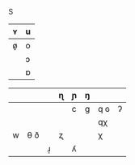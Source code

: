 S

| ʏ   | u   |
| --- | --- |
| ø̞  | o   |
|     | ɔ   |
|     | ɒ   |

|     |     |     | ɳ   | ɲ   | ŋ   |     |     |
| --- | --- | --- | --- | --- | --- | --- | --- |
|     |     |     |     | c   | ɡ   | q ɢ | ʔ   |
|     |     |     |     |     |     | qχ  |     |
| w   | θ ð |     | ʐ   |     |     | χ   |     |
|     |     | ɹ̠  |     | ʎ   |     |     |     |
